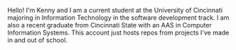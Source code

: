 Hello! I'm Kenny and I am a current student at the University of Cincinnati majoring in Information Technology in the software development track. I am also a recent graduate from Cincinnati State with an AAS in Computer Information Systems. This account just hosts repos from projects I've made in and out of school.

<!---
KennethOtero/KennethOtero is a ✨ special ✨ repository because its `README.md` (this file) appears on your GitHub profile.
You can click the Preview link to take a look at your changes.
--->
